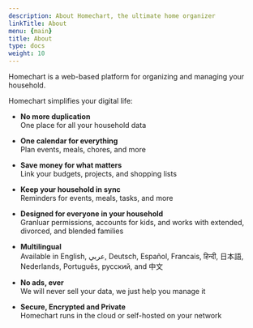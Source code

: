 ```yaml
---
description: About Homechart, the ultimate home organizer
linkTitle: About
menu: {main}
title: About
type: docs
weight: 10
---
```


Homechart is a web-based platform for organizing and managing your household.

Homechart simplifies your digital life:

- **No more duplication**\
One place for all your household data

- **One calendar for everything**\
Plan events, meals, chores, and more

- **Save money for what matters**\
Link your budgets, projects, and shopping lists

- **Keep your household in sync**\
Reminders for events, meals, tasks, and more

- **Designed for everyone in your household**\
Granluar permissions, accounts for kids, and works with extended, divorced, and blended families

- **Multilingual**\
Available in English, عربي, Deutsch, Español, Francais, हिन्दी, 日本語, Nederlands, Português, русский, and 中文

- **No ads, ever**\
We will never sell your data, we just help you manage it

- **Secure, Encrypted and Private**\
Homechart runs in the cloud or self-hosted on your network
